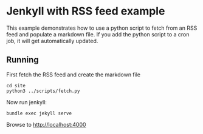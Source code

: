 # Jenkyll with RSS feed example

This example demonstrates how to use a python script to fetch from an RSS feed and populate a markdown file.
If you add the python script to a cron job, it will get automatically updated.

## Running
First fetch the RSS feed and create the markdown file
```
cd site
python3 ../scripts/fetch.py
```

Now run jenkyll:
```
bundle exec jekyll serve
```

Browse to [http://localhost:4000](http://localhost:4000)

